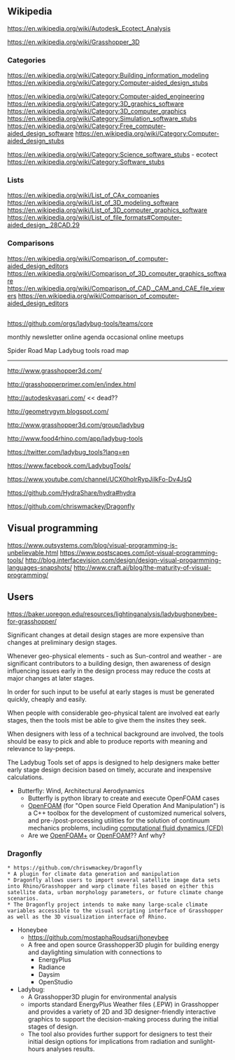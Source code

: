 ## Wikipedia


https://en.wikipedia.org/wiki/Autodesk_Ecotect_Analysis

https://en.wikipedia.org/wiki/Grasshopper_3D


### Categories

https://en.wikipedia.org/wiki/Category:Building_information_modeling
https://en.wikipedia.org/wiki/Category:Computer-aided_design_stubs

https://en.wikipedia.org/wiki/Category:Computer-aided_engineering
https://en.wikipedia.org/wiki/Category:3D_graphics_software
https://en.wikipedia.org/wiki/Category:3D_computer_graphics
https://en.wikipedia.org/wiki/Category:Simulation_software_stubs
https://en.wikipedia.org/wiki/Category:Free_computer-aided_design_software
https://en.wikipedia.org/wiki/Category:Computer-aided_design_stubs


https://en.wikipedia.org/wiki/Category:Science_software_stubs - ecotect
https://en.wikipedia.org/wiki/Category:Software_stubs

### Lists

https://en.wikipedia.org/wiki/List_of_CAx_companies
https://en.wikipedia.org/wiki/List_of_3D_modeling_software
https://en.wikipedia.org/wiki/List_of_3D_computer_graphics_software
https://en.wikipedia.org/wiki/List_of_file_formats#Computer-aided_design_.28CAD.29


### Comparisons

https://en.wikipedia.org/wiki/Comparison_of_computer-aided_design_editors
https://en.wikipedia.org/wiki/Comparison_of_3D_computer_graphics_software
https://en.wikipedia.org/wiki/Comparison_of_CAD,_CAM_and_CAE_file_viewers
https://en.wikipedia.org/wiki/Comparison_of_computer-aided_design_editors


##

https://github.com/orgs/ladybug-tools/teams/core



monthly newsletter
online agenda
occasional online meetups

Spider Road Map
Ladybug tools road map



***

http://www.grasshopper3d.com/

http://grasshopperprimer.com/en/index.html

http://autodeskvasari.com/ << dead??


http://geometrygym.blogspot.com/

http://www.grasshopper3d.com/group/ladybug

http://www.food4rhino.com/app/ladybug-tools

https://twitter.com/ladybug_tools?lang=en

https://www.facebook.com/LadybugTools/

https://www.youtube.com/channel/UCX0holrRypJilkFo-Dv4JsQ

https://github.com/HydraShare/hydra#hydra

https://github.com/chriswmackey/Dragonfly


## Visual programming

https://www.outsystems.com/blog/visual-programming-is-unbelievable.html
https://www.postscapes.com/iot-visual-programming-tools/
http://blog.interfacevision.com/design/design-visual-progarmming-languages-snapshots/
http://www.craft.ai/blog/the-maturity-of-visual-programming/



## Users

https://baker.uoregon.edu/resources/lightinganalysis/ladybughoneybee-for-grasshopper/

Significant changes at detail design stages are more expensive than changes at preliminary design stages.

Whenever geo-physical elements - such as Sun-control and weather - are significant contributors to a building design,
then awareness of design influencing issues early in the design process may reduce the costs at major changes at later stages.

In order for such input to be useful at early stages is must be generated quickly, cheaply and easily.

When people with considerable geo-physical talent are involved  eat early stages, then the tools mist be able to give them the insites they seek.

When designers with less of a technical background are involved,
the tools should be easy to pick and able to produce reports with meaning and relevance to lay-peeps.

The Ladybug Tools set of apps is designed to help designers make better early stage design decision based on timely, accurate and inexpensive calculations.

* Butterfly: Wind, Architectural Aerodynamics
	* Butterfly is python library to create and execute OpenFOAM cases
	* [OpenFOAM]( https://en.wikipedia.org/wiki/OpenFOAM ) (for "Open source Field Operation And Manipulation") is a C++ toolbox for the development of customized numerical solvers, and pre-/post-processing utilities for the solution of continuum mechanics problems, including [computational fluid dynamics (CFD)]( https://en.wikipedia.org/wiki/Computational_fluid_dynamics )
	* Are we [OpenFOAM+]( http://openfoam.com/ ) or [OpenFOAM]( https://openfoam.org/ )?? Anf why?

### Dragonfly
	* https://github.com/chriswmackey/Dragonfly
	* A plugin for climate data generation and manipulation
	* Dragonfly allows users to import several satellite image data sets into Rhino/Grasshopper and warp climate files based on either this satellite data, urban morphology parameters, or future climate change scenarios.
	* The Dragonfly project intends to make many large-scale climate variables accessible to the visual scripting interface of Grasshopper as well as the 3D visualization interface of Rhino.

* Honeybee
	* https://github.com/mostaphaRoudsari/honeybee
	*  A free and open source Grasshopper3D plugin for building energy and daylighting simulation with connections to
		* EnergyPlus
		* Radiance
		* Daysim
		* OpenStudio
* Ladybug:
	* A Grasshopper3D plugin for environmental analysis
	* imports standard EnergyPlus Weather files (.EPW) in Grasshopper and provides a variety of 2D and 3D designer-friendly interactive graphics to support the decision-making process during the initial stages of design.
	* The tool also provides further support for designers to test their initial design options for implications from radiation and sunlight-hours analyses results.

